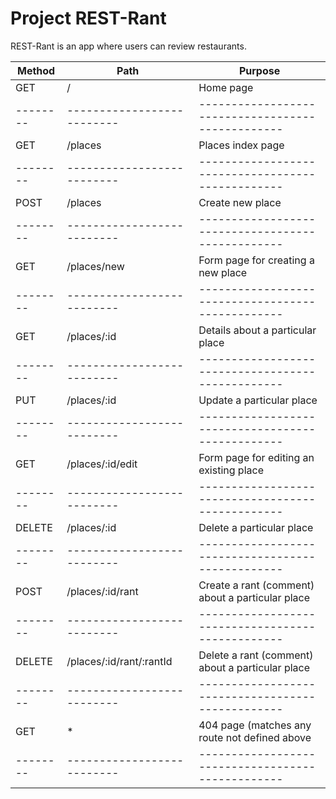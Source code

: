 # Project REST-Rant

REST-Rant is an app where users can review restaurants.

| Method | Path                     | Purpose                                         |
|--------|--------------------------|-------------------------------------------------|
| GET	 | /	                    | Home page                                       |
|--------|--------------------------|-------------------------------------------------|
| GET	 | /places	                | Places index page                               |
|--------|--------------------------|-------------------------------------------------|
| POST	 | /places	                | Create new place                                |
|--------|--------------------------|-------------------------------------------------|
| GET	 | /places/new	            | Form page for creating a new place              |
|--------|--------------------------|-------------------------------------------------|
| GET	 | /places/:id	            | Details about a particular place                |
|--------|--------------------------|-------------------------------------------------|
| PUT	 | /places/:id	            | Update a particular place                       |
|--------|--------------------------|-------------------------------------------------|
| GET	 | /places/:id/edit	        | Form page for editing an existing place         |
|--------|--------------------------|-------------------------------------------------|
| DELETE | /places/:id	            | Delete a particular place                       |
|--------|--------------------------|-------------------------------------------------|
| POST	 | /places/:id/rant	        | Create a rant (comment) about a particular place|
|--------|--------------------------|-------------------------------------------------|
| DELETE | /places/:id/rant/:rantId	| Delete a rant (comment) about a particular place|
|--------|--------------------------|-------------------------------------------------|
| GET	 | *	                    | 404 page (matches any route not defined above   |
|--------|--------------------------|-------------------------------------------------|
